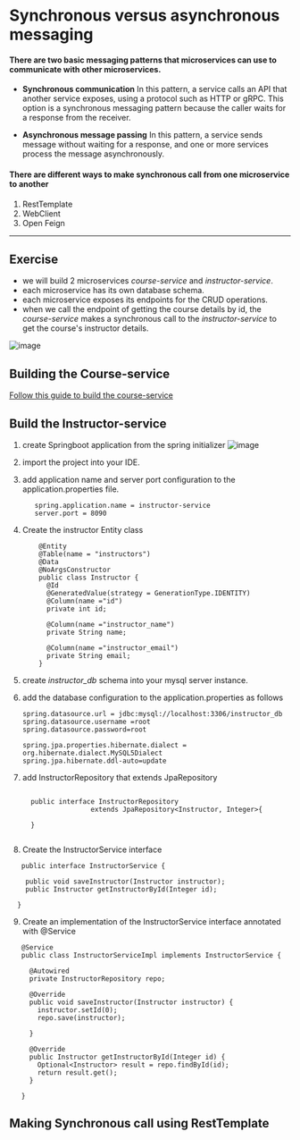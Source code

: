 # Synchronous versus asynchronous messaging
#### There are two basic messaging patterns that microservices can use to communicate with other microservices.

- **Synchronous communication** In this pattern, a service calls an API that another service exposes, using a protocol such as HTTP or gRPC. This option is a synchronous messaging pattern because the caller waits for a response from the receiver.

- **Asynchronous message passing** In this pattern, a service sends message without waiting for a response, and one or more services process the message asynchronously.

#### There are different ways to make synchronous call from one microservice to another 

1.	RestTemplate
2.	WebClient 
3.	Open Feign
-----

## Exercise
- we will build 2 microservices *course-service* and *instructor-service*.
- each microservice has its own database schema.
- each microservice exposes its endpoints for the CRUD operations.
- when we call the endpoint of getting the course details by id, the *course-service* makes a synchronous call to the *instructor-service* to get the course's instructor details.


![image](https://github.com/shaimaa-hshalaby/Microservice-with-spring-cloud-guide/assets/3264417/84a61563-4db1-4f2a-a914-2227dd53d735)

## Building the Course-service
[Follow this guide to build the course-service](../00_spring_boot_CRUD_application)

## Build the Instructor-service

1. create Springboot application from the spring initializer 
    ![image](https://github.com/shaimaa-hshalaby/Microservice-with-spring-cloud-guide/assets/3264417/d11150bf-ff88-4c1d-8701-a90307c8cf2d)

2. import the project into your IDE.
3. add application name and server port configuration to the application.properties file.

   ```
      spring.application.name = instructor-service
      server.port = 8090
   ```
 4. Create the instructor Entity class
    ```
        @Entity
        @Table(name = "instructors")
        @Data
        @NoArgsConstructor
        public class Instructor {
          @Id
          @GeneratedValue(strategy = GenerationType.IDENTITY)
          @Column(name ="id")
          private int id;

          @Column(name ="instructor_name")
          private String name;

          @Column(name ="instructor_email")
          private String email;
        }
    ```
    
  5. create *instructor_db* schema into your mysql server instance.
  6. add the database configuration to the application.properties as follows

      ```
      spring.datasource.url = jdbc:mysql://localhost:3306/instructor_db
      spring.datasource.username =root
      spring.datasource.password=root
      
      spring.jpa.properties.hibernate.dialect = org.hibernate.dialect.MySQL5Dialect
      spring.jpa.hibernate.ddl-auto=update
      
      ```
7. add InstructorRepository that extends JpaRepository

      ```
      
        public interface InstructorRepository 
                       extends JpaRepository<Instructor, Integer>{

        }
        
      ```
 8. Create the InstructorService interface
  ```
     public interface InstructorService {

      public void saveInstructor(Instructor instructor);
      public Instructor getInstructorById(Integer id);

    }
 ```
 
 9. Create an implementation of the InstructorService interface annotated with @Service
 ```
    @Service
    public class InstructorServiceImpl implements InstructorService {

      @Autowired
      private InstructorRepository repo;

      @Override
      public void saveInstructor(Instructor instructor) {
        instructor.setId(0);
        repo.save(instructor);

      }

      @Override
      public Instructor getInstructorById(Integer id) {
        Optional<Instructor> result = repo.findById(id);
        return result.get();
      }

    }
 ```
## Making Synchronous call using RestTemplate



